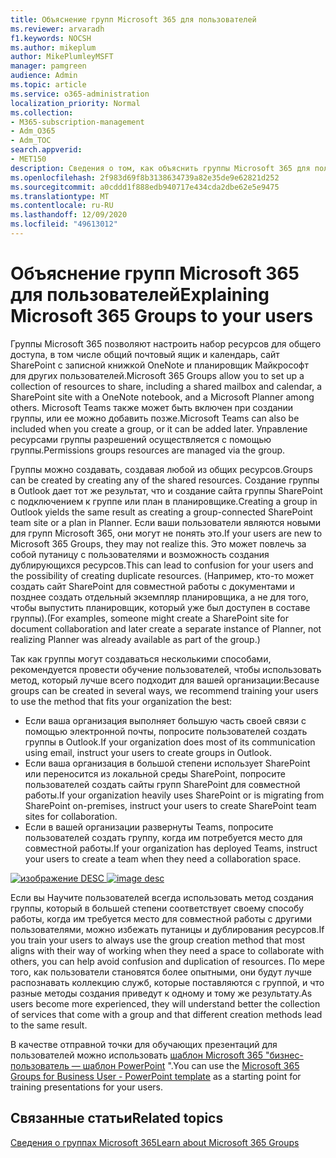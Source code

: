 ```yaml
---
title: Объяснение групп Microsoft 365 для пользователей
ms.reviewer: arvaradh
f1.keywords: NOCSH
ms.author: mikeplum
author: MikePlumleyMSFT
manager: pamgreen
audience: Admin
ms.topic: article
ms.service: o365-administration
localization_priority: Normal
ms.collection:
- M365-subscription-management
- Adm_O365
- Adm_TOC
search.appverid:
- MET150
description: Сведения о том, как объяснить группы Microsoft 365 для пользователей.
ms.openlocfilehash: 2f983d69f8b3138634739a82e35de9e62821d252
ms.sourcegitcommit: a0cddd1f888edb940717e434cda2dbe62e5e9475
ms.translationtype: MT
ms.contentlocale: ru-RU
ms.lasthandoff: 12/09/2020
ms.locfileid: "49613012"
---
```

# <a name="explaining-microsoft-365-groups-to-your-users"></a><span data-ttu-id="8575c-103">Объяснение групп Microsoft 365 для пользователей</span><span class="sxs-lookup"><span data-stu-id="8575c-103">Explaining Microsoft 365 Groups to your users</span></span>

<span data-ttu-id="8575c-104">Группы Microsoft 365 позволяют настроить набор ресурсов для общего доступа, в том числе общий почтовый ящик и календарь, сайт SharePoint с записной книжкой OneNote и планировщик Майкрософт для других пользователей.</span><span class="sxs-lookup"><span data-stu-id="8575c-104">Microsoft 365 Groups allow you to set up a collection of resources to share, including a shared mailbox and calendar, a SharePoint site with a OneNote notebook, and a Microsoft Planner among others.</span></span> <span data-ttu-id="8575c-105">Microsoft Teams также может быть включен при создании группы, или ее можно добавить позже.</span><span class="sxs-lookup"><span data-stu-id="8575c-105">Microsoft Teams can also be included when you create a group, or it can  be added later.</span></span> <span data-ttu-id="8575c-106">Управление ресурсами группы разрешений осуществляется с помощью группы.</span><span class="sxs-lookup"><span data-stu-id="8575c-106">Permissions groups resources are managed via the group.</span></span>

<span data-ttu-id="8575c-107">Группы можно создавать, создавая любой из общих ресурсов.</span><span class="sxs-lookup"><span data-stu-id="8575c-107">Groups can be created by creating any of the shared resources.</span></span> <span data-ttu-id="8575c-108">Создание группы в Outlook дает тот же результат, что и создание сайта группы SharePoint с подключением к группе или план в планировщике.</span><span class="sxs-lookup"><span data-stu-id="8575c-108">Creating a group in Outlook yields the same result as creating a group-connected SharePoint team site or a plan in Planner.</span></span> <span data-ttu-id="8575c-109">Если ваши пользователи являются новыми для групп Microsoft 365, они могут не понять это.</span><span class="sxs-lookup"><span data-stu-id="8575c-109">If your users are new to Microsoft 365 Groups, they may not realize this.</span></span> <span data-ttu-id="8575c-110">Это может повлечь за собой путаницу с пользователями и возможность создания дублирующихся ресурсов.</span><span class="sxs-lookup"><span data-stu-id="8575c-110">This can lead to confusion for your users and the possibility of creating duplicate resources.</span></span> <span data-ttu-id="8575c-111">(Например, кто-то может создать сайт SharePoint для совместной работы с документами и позднее создать отдельный экземпляр планировщика, а не для того, чтобы выпустить планировщик, который уже был доступен в составе группы).</span><span class="sxs-lookup"><span data-stu-id="8575c-111">(For examples, someone might create a SharePoint site for document collaboration and later create a separate instance of Planner, not realizing Planner was already available as part of the group.)</span></span>

<span data-ttu-id="8575c-112">Так как группы могут создаваться несколькими способами, рекомендуется провести обучение пользователей, чтобы использовать метод, который лучше всего подходит для вашей организации:</span><span class="sxs-lookup"><span data-stu-id="8575c-112">Because groups can be created in several ways, we recommend training your users to use the method that fits your organization the best:</span></span>

- <span data-ttu-id="8575c-113">Если ваша организация выполняет большую часть своей связи с помощью электронной почты, попросите пользователей создать группы в Outlook.</span><span class="sxs-lookup"><span data-stu-id="8575c-113">If your organization does most of its communication using email, instruct your users to create groups in Outlook.</span></span>
- <span data-ttu-id="8575c-114">Если ваша организация в большой степени использует SharePoint или переносится из локальной среды SharePoint, попросите пользователей создать сайты групп SharePoint для совместной работы.</span><span class="sxs-lookup"><span data-stu-id="8575c-114">If your organization heavily uses SharePoint or is migrating from SharePoint on-premises, instruct your users to create SharePoint team sites for collaboration.</span></span>
- <span data-ttu-id="8575c-115">Если в вашей организации развернуты Teams, попросите пользователей создать группу, когда им потребуется место для совместной работы.</span><span class="sxs-lookup"><span data-stu-id="8575c-115">If your organization has deployed Teams, instruct your users to create a team when they need a collaboration space.</span></span>

<span data-ttu-id="8575c-116">[![изображение DESC ](../../media/03.png)](../../media/03.png#lightbox)</span><span class="sxs-lookup"><span data-stu-id="8575c-116">[ ![image desc](../../media/03.png) ](../../media/03.png#lightbox)</span></span>

<span data-ttu-id="8575c-117">Если вы Научите пользователей всегда использовать метод создания группы, который в большей степени соответствует своему способу работы, когда им требуется место для совместной работы с другими пользователями, можно избежать путаницы и дублирования ресурсов.</span><span class="sxs-lookup"><span data-stu-id="8575c-117">If you train your users to always use the group creation method that most aligns with their way of working when they need a space to collaborate with others, you can help avoid confusion and duplication of resources.</span></span> <span data-ttu-id="8575c-118">По мере того, как пользователи становятся более опытными, они будут лучше распознавать коллекцию служб, которые поставляются с группой, и что разные методы создания приведут к одному и тому же результату.</span><span class="sxs-lookup"><span data-stu-id="8575c-118">As users become more experienced, they will understand better the collection of services that come with a group and that different creation methods lead to the same result.</span></span>

<span data-ttu-id="8575c-119">В качестве отправной точки для обучающих презентаций для пользователей можно использовать [шаблон Microsoft 365 "бизнес-пользователь — шаблон PowerPoint](https://www.microsoft.com/download/details.aspx?id=102396) ".</span><span class="sxs-lookup"><span data-stu-id="8575c-119">You can use the [Microsoft 365 Groups for Business User - PowerPoint template](https://www.microsoft.com/download/details.aspx?id=102396) as a starting point for training presentations for your users.</span></span>

## <a name="related-topics"></a><span data-ttu-id="8575c-120">Связанные статьи</span><span class="sxs-lookup"><span data-stu-id="8575c-120">Related topics</span></span>

[<span data-ttu-id="8575c-121">Сведения о группах Microsoft 365</span><span class="sxs-lookup"><span data-stu-id="8575c-121">Learn about Microsoft 365 Groups</span></span>](https://support.microsoft.com/office/b565caa1-5c40-40ef-9915-60fdb2d97fa2)
